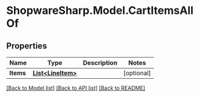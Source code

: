 # ShopwareSharp.Model.CartItemsAllOf

## Properties

Name | Type | Description | Notes
------------ | ------------- | ------------- | -------------
**Items** | [**List&lt;LineItem&gt;**](LineItem.md) |  | [optional] 

[[Back to Model list]](../../README.md#documentation-for-models) [[Back to API list]](../../README.md#documentation-for-api-endpoints) [[Back to README]](../../README.md)

